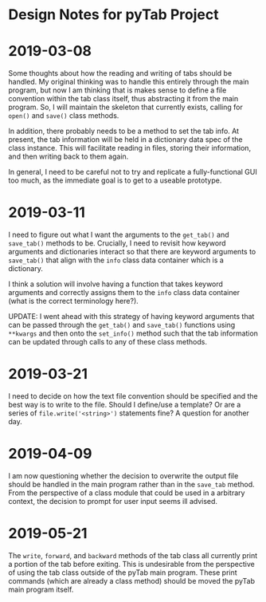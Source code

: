 Design Notes for pyTab Project
==============================


# 2019-03-08
Some thoughts about how the reading and writing of tabs should be handled. My
original thinking was to handle this entirely through the main program, but now
I am thinking that is makes sense to define a file convention within the tab
class itself, thus abstracting it from the main program. So, I will maintain
the skeleton that currently exists, calling for `open()` and `save()` class
methods. 

In addition, there probably needs to be a method to set the tab info.
At present, the tab information will be held in a dictionary data spec of the
class instance. This will facilitate reading in files, storing their
information, and then writing back to them again. 

In general, I need to be careful not to try and replicate a fully-functional
GUI too much, as the immediate goal is to get to a useable prototype.


# 2019-03-11
I need to figure out what I want the arguments to the `get_tab()` and
`save_tab()` methods to be. Crucially, I need to revisit how keyword arguments
and dictionaries interact so that there are keyword arguments to `save_tab()`
that align with the `info` class data container which is a dictionary.

I think a solution will involve having a function that takes keyword arguments
and correctly assigns them to the `info` class data container (what is the
correct terminology here?).

UPDATE: I went ahead with this strategy of having keyword arguments that can be
passed through the `get_tab()` and `save_tab()` functions using `**kwargs` and
then onto the `set_info()` method such that the tab information can be updated
through calls to any of these class methods.


# 2019-03-21
I need to decide on how the text file convention should be specified and the
best way is to write to the file. Should I define/use a template? Or are a
series of `file.write('<string>')` statements fine? A question for another day.


# 2019-04-09
I am now questioning whether the decision to overwrite the output file should
be handled in the main program rather than in the `save_tab` method. From the
perspective of a class module that could be used in a arbitrary context, the
decision to prompt for user input seems ill advised.


# 2019-05-21
The `write`, `forward`, and `backward` methods of the tab class all currently
print a portion of the tab before exiting. This is undesirable from the
perspective of using the tab class outside of the pyTab main program. These
print commands (which are already a class method) should be moved the pyTab
main program itself.
